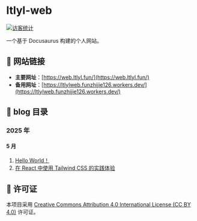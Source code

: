 # ltlyl-web

[![访客统计](https://count.getloli.com/get/@ltlyl-web?theme=rule34)](https://count.getloli.com/get/@ltlyl-web?theme=rule34)

一个基于 Docusaurus 构建的个人网站。

## 🔗 网站链接

- **主要网址**：[https://web.ltlyl.fun/](https://web.ltlyl.fun/)
- **备用网址**：[https://ltlylweb.funzhijie126.workers.dev/](https://ltlylweb.funzhijie126.workers.dev/)

## 📝 blog 目录

### 2025 年

#### 5 月

1. [Hello World！](https://web.ltlyl.fun/blog/hello-world)
1. [在 React 中使用 Tailwind CSS 的实践体验](https://web.ltlyl.fun/blog/tailwind-experience)

## 📄 许可证

本项目采用 [Creative Commons Attribution 4.0 International License (CC BY 4.0)](http://creativecommons.org/licenses/by/4.0/) 许可证。
